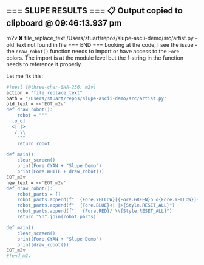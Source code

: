 === SLUPE RESULTS ===
📋 Output copied to clipboard @ 09:46:13.937 pm
---------------------
m2v ❌ file_replace_text /Users/stuart/repos/slupe-ascii-demo/src/artist.py - old_text not found in file
=== END ===
Looking at the code, I see the issue - the `draw_robot()` function needs to import or have access to the `Fore` colors. The import is at the module level but the f-string in the function needs to reference it properly.

Let me fix this:

```sh nesl
#!nesl [@three-char-SHA-256: m2v]
action = "file_replace_text"
path = "/Users/stuart/repos/slupe-ascii-demo/src/artist.py"
old_text = <<'EOT_m2v'
def draw_robot():
    robot = """
  [o_o]
  <| |>
   / \\
    """
    return robot

def main():
    clear_screen()
    print(Fore.CYAN + "Slupe Demo")
    print(Fore.WHITE + draw_robot())
EOT_m2v
new_text = <<'EOT_m2v'
def draw_robot():
    robot_parts = []
    robot_parts.append(f"  {Fore.YELLOW}[{Fore.GREEN}o_o{Fore.YELLOW}]{Style.RESET_ALL}")
    robot_parts.append(f"  {Fore.BLUE}<| |>{Style.RESET_ALL}")
    robot_parts.append(f"   {Fore.RED}/ \\{Style.RESET_ALL}")
    return "\n".join(robot_parts)

def main():
    clear_screen()
    print(Fore.CYAN + "Slupe Demo")
    print(draw_robot())
EOT_m2v
#!end_m2v
```